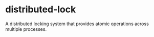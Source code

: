 # distributed-lock
A distributed locking system that provides atomic operations across multiple processes.
